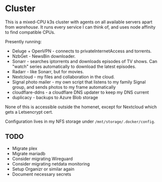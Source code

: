 # Cluster

This is a mixed-CPU k3s cluster with agents on all available servers apart from *warehouse*. It runs every service I can think of, and uses node affinity to find compatible CPUs.

Presently running:

* Deluge + OpenVPN - connects to privateInternetAccess and torrents. 
* NzbGet - NewsBin downloader. 
* Sonarr - searches iptorrents and downloads episodes of TV shows. Can "watch" series automatically to download the latest episodes. 
* Radarr - like Sonarr, but for movies. 
* Nextcloud - my files and collaboration in the cloud.
* Signal photo mailer - my own script that listens to my family Signal group, and sends photos to my frame automatically
* cloudflare-ddns - a cloudflare DNS updater to keep my DNS current
* duplicacy - backups to Azure Blob storage

None of this is accessible outside the homenet, except for Nextcloud which gets a Letsencrypt cert.

Configuration lives in my NFS storage under `/mnt/storage/.docker/config`. 

## TODO

* Migrate plex
* Migrate mariadb
* Consider migrating Wireguard
* Consider migrating netdata monitoring
* Setup Organizr or similar again
* Document necessary secrets

